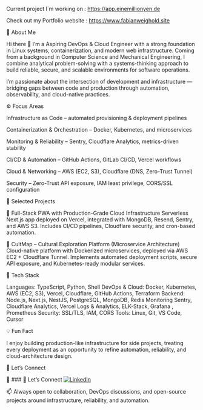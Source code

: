 Current project I`m working on : https://app.einemillionyen.de<br>

Check out my Portfolio website : https://www.fabianweighold.site

🚀 About Me

Hi there 👋
I’m a Aspiring DevOps & Cloud Engineer with a strong foundation in Linux systems, containerization, and modern web infrastructure.
Coming from a background in Computer Science and Mechanical Engineering, I combine analytical problem-solving with a systems-thinking approach to build reliable, secure, and scalable environments for software operations.

I’m passionate about the intersection of development and infrastructure — bridging gaps between code and production through automation, observability, and cloud-native practices.

⚙️ Focus Areas

Infrastructure as Code – automated provisioning & deployment pipelines

Containerization & Orchestration – Docker, Kubernetes, and microservices

Monitoring & Reliability – Sentry, Cloudflare Analytics, metrics-driven stability

CI/CD & Automation – GitHub Actions, GitLab CI/CD, Vercel workflows

Cloud & Networking – AWS (EC2, S3), Cloudflare (DNS, Zero-Trust Tunnel)

Security – Zero-Trust API exposure, IAM least privilege, CORS/SSL configuration

🧱 Selected Projects

🔹 Full-Stack PWA with Production-Grade Cloud Infrastructure
Serverless Next.js app deployed on Vercel, integrated with MongoDB, Resend, Sentry, and AWS S3.
Includes CI/CD pipelines, Cloudflare security, and cron-based automation.

🔹 CultMap – Cultural Exploration Platform (Microservice Architecture)
Cloud-native platform with Dockerized microservices, deployed via AWS EC2 + Cloudflare Tunnel.
Implements automated deployment scripts, secure API exposure, and Kubernetes-ready modular services.

🧰 Tech Stack

Languages: TypeScript, Python, Shell
DevOps & Cloud: Docker, Kubernetes, AWS (EC2, S3), Vercel, Cloudflare, GitHub Actions, Terraform
Backend: Node.js, Next.js, NestJS, PostgreSQL, MongoDB, Redis
Monitoring Sentry, Cloudflare Analytics, Vercel Logs & Analytics, ELK-Stack, Grafana , Prometheus
Security: SSL/TLS, IAM, CORS
Tools: Linux, Git, VS Code, Cursor

💡 Fun Fact

I enjoy building production-like infrastructure for side projects, treating every deployment as an opportunity to refine automation, reliability, and cloud-architecture design.

🤝 Let’s Connect

🔗 ### 🤝 Let’s Connect
[![LinkedIn](https://img.shields.io/badge/LinkedIn-%230077B5.svg?&logo=linkedin&logoColor=white)](https://www.linkedin.com/in/fweighold/)

📫 Always open to collaboration, DevOps discussions, and open-source projects around infrastructure, reliability, and automation.

<!---
podev23/podev23 is a ✨ special ✨ repository because its `README.md` (this file) appears on your GitHub profile.
You can click the Preview link to take a look at your changes.
--->
